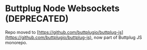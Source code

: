 # Buttplug Node Websockets (DEPRECATED)

Repo moved to
[https://github.com/buttplugio/buttplug-js](https://github.com/buttplugio/buttplug-js),
now part of Buttplug JS monorepo.
